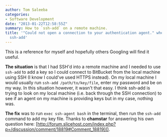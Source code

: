 ```yaml
---
author: Tom Saleeba
categories:
- Software Development
date: "2013-01-22T12:58:55Z"
summary: How to `ssh-add` on a remote machine.
title: '"Could not open a connection to your authentication agent." when trying to
  ssh-add'
---
```

This is a reference for myself and hopefully others Googling will find it useful.

**The situation** is that I had SSH'd into a remote machine and I needed to use `ssh-add` to add a key so I could connect to BitBucket from the local machine using SSH (I know I could've used HTTPS instead). On my local machine I would usually run `ssh-add /path/to/key/file`, enter my password and be on my way. In this situation however, it wasn't that easy. I think ssh-add is trying to look on my local machine (i.e. back through the SSH connection) to see if an agent on my machine is providing keys but in my case, nothing was.

**The fix** was to run `exec ssh-agent bash` in the terminal, then run the `ssh-add` command to add my key file. Thanks to **chamstar** for answering his own question here: [http://forum.slicehost.com/index.php?p=/discussion/comment/18819#Comment_18819]().
